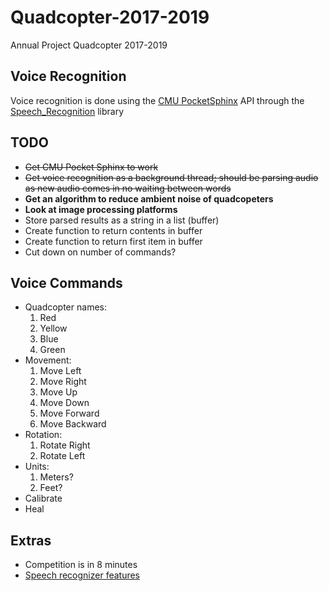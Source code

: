 # Quadcopter-2017-2019
Annual Project Quadcopter 2017-2019

## Voice Recognition
Voice recognition is done using the [CMU PocketSphinx](https://github.com/bambocher/pocketsphinx-python) API through the [Speech_Recognition](https://github.com/Uberi/speech_recognition) library

## TODO

- ~~Get CMU Pocket Sphinx to work~~
- ~~Get voice recognition as a background thread; should be parsing audio as new audio comes in no waiting between words~~
- **Get an algorithm to reduce ambient noise of quadcopeters**
- **Look at image processing platforms**
- Store parsed results as a string in a list (buffer)
- Create function to return contents in buffer
- Create function to return first item in buffer
- Cut down on number of commands?

## Voice Commands

- Quadcopter names:
	1. Red
	2. Yellow
	3. Blue
	4. Green
- Movement:
	1. Move Left
	2. Move Right
	3. Move Up
	4. Move Down
	5. Move Forward
	6. Move Backward
- Rotation:
	1. Rotate Right
	2. Rotate Left
- Units:
	1. Meters?
	2. Feet?
- Calibrate
- Heal

## Extras
- Competition is in 8 minutes
- [Speech recognizer features](https://github.com/Uberi/speech_recognition/blob/master/examples/special_recognizer_features.py)
